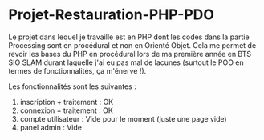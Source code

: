 # Projet-Restauration-PHP-PDO
Le projet dans lequel je travaille est en PHP dont les codes dans la partie Processing sont en procédural et non en Orienté Objet. 
Cela me permet de revoir les bases du PHP en procédural lors de ma première année en BTS SIO SLAM durant laquelle j'ai eu pas mal de lacunes (surtout le POO en termes de fonctionnalités, ça m'énerve !). 

Les fonctionnalités sont les suivantes : 
1) inscription + traitement : OK 
2) connexion + traitement : OK 
3) compte utilisateur : Vide pour le moment (juste une page vide) 
4) panel admin : Vide
